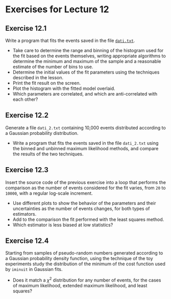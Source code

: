 # Exercises for Lecture 12

## Exercise 12.1

Write a program that fits the events saved in the file
   [```dati.txt```](https://raw.githubusercontent.com/UnimibFisicaLaboratori/UnimibFisicaLabStatPython/main/book/lectures/Lecture_12/exercises/dati.txt?token=GHSAT0AAAAAACD74PL6IWYFVSGIAUFHKYISZGPJ7AA).
  * Take care to determine the range and binning of the histogram used for the fit
    based on the events themselves,
    writing appropriate algorithms to determine the minimum and maximum of the sample
    and a reasonable estimate of the number of bins to use.
  * Determine the initial values of the fit parameters
    using the techniques described in the lesson.
  * Print the fit result on the screen.
  * Plot the histogram with the fitted model overlaid.
  * Which parameters are correlated, and which are anti-correlated with each other?

## Exercise 12.2

Generate a file ```dati_2.txt``` containing 10,000 events
distributed according to a Gaussian probability distribution.
  * Write a program that fits the events saved in the file ```dati_2.txt```
    using the binned and unbinned maximum likelihood methods,
    and compare the results of the two techniques.

## Exercise 12.3

Insert the source code of the previous exercise into a loop
that performs the comparison as the number of events considered for the fit varies,
from ```20``` to ```10000```, with a regular log-scale increment.
  * Use different plots
    to show the behavior of the parameters and their uncertainties
    as the number of events changes, for both types of estimators.
  * Add to the comparison the fit performed with the least squares method.
  * Which estimator is less biased at low statistics?

## Exercise 12.4

Starting from samples of pseudo-random numbers generated 
according to a Gaussian probability density function,
using the technique of the toy experiments
study the distribution of the minimum of the cost function
used by `iminuit` in Gaussian fits.
  * Does it match a $\chi^2$ distribution for any number of events,
    for the cases of maximum likelihood, extended maximum likelihood, and least squares?
